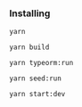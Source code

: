 ### Installing
```
yarn
```
```
yarn build
```
```
yarn typeorm:run
```
```
yarn seed:run
```
```
yarn start:dev
```